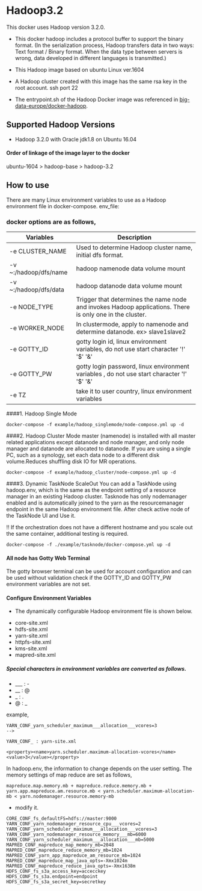 # Hadoop3.2
This docker uses Hadoop version 3.2.0. 
* This docker hadoop includes a protocol buffer to support the binary format.
(In the serialization process, Hadoop transfers data in two ways: Text format / Binary format. When the data type between servers is wrong, data developed in different languages ​​is transmitted.)

* This Hadoop image based on ubuntu Linux ver.1604 
* A Hadoop cluster created with this image has the same rsa key in the root account. ssh port 22 

* The entrypoint.sh of the Hadoop Docker image was referenced in [big-data-europe/docker-hadoop](https://github.com/big-data-europe/docker-hadoop). 

## Supported Hadoop Versions
* Hadoop 3.2.0 with Oracle jdk1.8 on Ubuntu 16.04

#### Order of linkage of the image layer to the docker
ubuntu-1604 > hadoop-base > hadoop-3.2

## How to use
There are many Linux environment variables to use as a Hadoop environment file in docker-compose. env_file:
 

### docker options are as follows,

|Variables      |Description                                                   |
|---------------|--------------------------------------------------------------|
|-e CLUSTER_NAME   | Used to determine Hadoop cluster name, initial dfs format.                            |  
|-v ~:/hadoop/dfs/name | hadoop namenode data volume mount       |
|-v ~:/hadoop/dfs/data | hadoop datanode data volume mount       |
|-e NODE_TYPE        |Trigger that determines the name node and invokes Hadoop applications. There is only one in the cluster. |
|-e WORKER_NODE           |In clustermode, apply to namenode and determine datanode. ex> slave1slave2  |
|-e GOTTY_ID          |gotty login id, linux environment variables, do not use start character   '!' '$' '&'                                |
|-e GOTTY_PW           |gotty login password, linux environment variables ,  do not use start character   '!' '$' '&'                                  |
|-e TZ           |take it to user country, linux environment variables                                   |


####1. Hadoop Single Mode
```shell
docker-compose -f example/hadoop_singlemode/node-compose.yml up -d 
```
####2. Hadoop Cluster Mode
master (namenode) is installed with all master related applications except datanode and node manager, and only node manager and datanode are allocated to datanode. 
If you are using a single PC, such as a synology, set each data node to a different disk volume.Reduces shuffling disk IO for MR operations.
```shell
docker-compose -f example/hadoop_cluster/node-compose.yml up -d 
```

####3. Dynamic TaskNode ScaleOut
You can add a TaskNode using hadoop.env, which is the same as the endpoint setting of a resource manager in an existing Hadoop cluster.
Tasknode has only nodemanager enabled and is automatically joined to the yarn as the resourcemanager endpoint in the same Hadoop environment file. 
After check active node of the TaskNode UI and Use it. 

!! If the orchestration does not have a different hostname and you scale out the same container, additional testing is required.
```shell
docker-compose -f ./example/tasknode/docker-compose.yml up -d
``` 

#### All node has Gotty Web Terminal 
The gotty browser terminal can be used for account configuration and can be used without validation check if the GOTTY_ID and GOTTY_PW environment variables are not set.




#### Configure Environment Variables
* The dynamically configurable Hadoop environment file is shown below.
- core-site.xml
- hdfs-site.xml
- yarn-site.xml
- httpfs-site.xml
- kms-site.xml
- mapred-site.xml

##### Special characters in environment variables are converted as follows.
* ___  :  -
* __   :  @
* _    :  .
* @    :  _

example,
```text
YARN_CONF_yarn_scheduler_maximum___allocation___vcores=3
--> 

YARN_CONF_ : yarn-site.xml 

<property><name>yarn.scheduler.maximum-allocation-vcores</name><value>3</value></property>
```

In hadoop.env, the information to change depends on the user setting.
The memory settings of map reduce are set as follows, 
```shell
mapreduce.map.memory.mb + mapreduce.reduce.memory.mb + yarn.app.mapreduce.am.resource.mb < yarn.scheduler.maximum-allocation-mb < yarn.nodemanager.resource.memory-mb
```

* modify it.
```text
CORE_CONF_fs_defaultFS=hdfs://master:9000
YARN_CONF_yarn_nodemanager_resource_cpu___vcores=2
YARN_CONF_yarn_scheduler_maximum___allocation___vcores=3
YARN_CONF_yarn_nodemanager_resource_memory___mb=6000
YARN_CONF_yarn_scheduler_maximum___allocation___mb=5000
MAPRED_CONF_mapreduce_map_memory_mb=2048
MAPRED_CONF_mapreduce_reduce_memory_mb=1024
MAPRED_CONF_yarn_app_mapreduce_am_resource_mb=1024
MAPRED_CONF_mapreduce_map_java_opts=-Xmx1024m
MAPRED_CONF_mapreduce_reduce_java_opts=-Xmx1638m
HDFS_CONF_fs_s3a_access_key=accecckey
HDFS_CONF_fs_s3a.endpoint=endpoint
HDFS_CONF_fs_s3a_secret_key=secretkey
```
